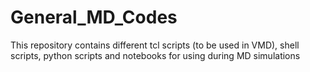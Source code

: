 # General_MD_Codes
This repository contains different tcl scripts (to be used in VMD), shell scripts, python scripts and notebooks for using during MD simulations 
